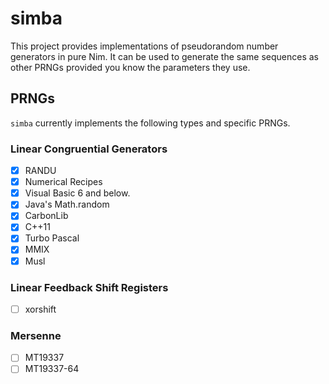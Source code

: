 # simba

This project provides implementations of pseudorandom number generators in pure
Nim. It can be used to generate the same sequences as other PRNGs provided you
know the parameters they use.

## PRNGs

`simba` currently implements the following types and specific PRNGs. 

### Linear Congruential Generators

- [x] RANDU
- [x] Numerical Recipes
- [x] Visual Basic 6 and below.
- [x] Java's Math.random
- [x] CarbonLib
- [x] C++11
- [x] Turbo Pascal
- [x] MMIX
- [x] Musl

### Linear Feedback Shift Registers

- [ ] xorshift

### Mersenne

- [ ] MT19337
- [ ] MT19337-64
